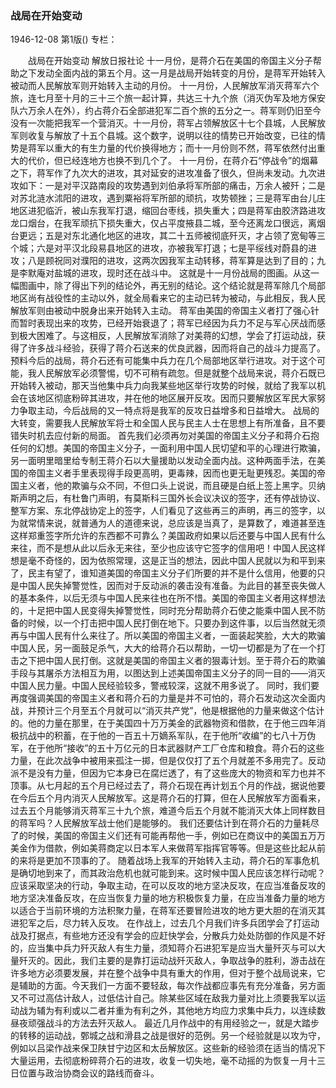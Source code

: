 ### 战局在开始变动

1946-12-08
第1版()
专栏：

　　战局在开始变动
    解放日报社论
    十一月份，是蒋介石在美国的帝国主义分子帮助之下发动全面内战的第五个月。这一月是战局开始转变的月份，是蒋军开始转入被动而人民解放军则开始转入主动的月份。
    十一月份，人民解放军消灭蒋军六个旅，连七月至十月的三十三个旅一起计算，共达三十九个旅（消灭伪军及地方保安队六万余人在外），约占蒋介石全部进犯军二百个旅的五分之一。蒋军则仍旧至今没有一次能把我军一个营消灭。十一月份，蒋军占领解放区十七个县城，人民解放军则收复与解放了十五个县城。这个数字，说明以往的情势已开始改变，已往的情势是蒋军以重大的有生力量的代价换得地方；而十一月份则不然，蒋军依然付出重大的代价，但已经连地方也换不到几个了。
    十一月份，在蒋介石“停战令”的烟幕之下，蒋军作了九次大的进攻，其对延安的进攻准备了很久，但尚未发动。九次进攻如下：一是对平汉路南段的攻势遇到刘伯承将军所部的痛击，万余人被歼；二是对苏北涟水沭阳的进攻，遇到粟裕将军所部的顽抗，攻势顿挫；三是蒋军由台儿庄地区进犯临沂，被山东我军打退，缩回台枣线，损失重大；四是蒋军由胶济路进攻龙口烟台，在我军顽抗下损失重大，仅占平度掖县二城，至今还离龙口很远，离烟台更远；五是对东北通化地区的进攻，其二十五师被彻底歼灭，才占领了宽甸等三个城；六是对平汉北段易县地区的进攻，亦被我军打退；七是平绥线对蔚县的进攻；八是顾祝同对濮阳的进攻，这两次因我军主动转移，蒋军算是达到了目的；九是李默庵对盐城的进攻，现时还在战斗中。
    这就是十一月份战局的图画。从这一幅图画中，除了得出下列的结论外，再无别的结论。这个结论就是蒋军除几个局部地区尚有战役性的主动以外，就全局看来它的主动已转为被动，与此相反，我人民解放军则由被动中脱身出来开始转入主动。
    蒋军由美国的帝国主义者打了强心针而暂时表现出来的攻势，已经开始衰退了；蒋军已经因为兵力不足与军心厌战而感到极大困难了。与这相反，人民解放军消除了对美蒋的幻想，学会了打运动战，获得了许多战斗经验，获得了蒋介石送来的优良武器，因而将自己的战斗力提高了。
    预料今后的战局，蒋介石还有可能集中兵力在几个局部地区举行进攻。对于这个可能，我人民解放军必须警惕，切不可稍有疏忽。但是就整个战局来说，蒋介石既已开始转入被动，那天当他集中兵力向我某些地区举行攻势的时候，就给了我军以机会在该地区彻底粉碎其进攻，并在他的地区展开反攻。因而只要解放区军民大家努力争取主动，今后战局的又一特点将是我军的反攻日益增多和日益增大。
    战局的大转变，需要我人民解放军将士和全国人民与民主人士在思想上有所准备，且不要错失时机去应付新的局面。
    首先我们必须再勿对美国的帝国主义分子和蒋介石抱任何的幻想。美国的帝国主义分子，一面利用中国人民切望和平的心理进行欺骗，另一面明里暗里给专制王蒋介石以大量援助以发动全面内战。这种两面手法，在美国的帝国主义者手里表现得手段更高明，更毒辣，因而也更无耻更残忍。美国的帝国主义者，他的欺骗与众不同，不但口头上说说，而且硬是白纸上签上黑字。贝纳斯声明之后，有杜鲁门声明，有莫斯科三国外长会议决议的签字，还有停战协议、整军方案、东北停战协定上的签字，人们看见了这些再三的声明，再三的签字，以为就常情来说，就普通为人的道德来说，总应该是当真了，是算数了，难道甚至连这样郑重签字所允许的东西都不可靠么？美国政府如果以后还要与中国人民有什么来往，而不是想从此以后永无来往，至少也应该守它签字的信用吧！中国人民这样想是毫不奇怪的，因为依照常理，这是正当的想法，因此中国人民就以为和平到来了，民主有望了，谁知道美国的帝国主义分子们所要的并不是什么信用，他要的只是中国人民失掉警觉性，因而对于反动派的袭击没有准备。为此目的甚至丧失做人的基本条件，以后无须与中国人民来往也在所不惜。美国的帝国主义者用这样想法的，十足把中国人民变得失掉警觉性，同时充分帮助蒋介石使之能乘中国人民不防备的时候，以一个打击把中国人民打倒在地下。只要办到这件事，以后当然就无须再与中国人民有什么来往了。所以美国的帝国主义者，一面装起笑脸，大大的欺骗中国人民，另一面鼓足杀气，大大的给蒋介石以帮助，一切一切都是为了在一个打击之下把中国人民打倒。这就是美国的帝国主义者的狠毒计划。至于蒋介石的欺骗手段与其屠杀方法相互为用，以图达到上述美国帝国主义分子的同一目的——消灭中国人民力量。中国人民经验较多，警戒较深，这就不用多说了。
    同时，我们要再度强调美国的帝国主义者和蒋介石的力量是并不可怕的，蒋介石发动这次全面内战，并预计三个月至五个月就可以“消灭共产党”，他是根据他的力量来做这个估计的。他的力量在那里，在于美国四十万万美金的武器物资和借款，在于他三四年消极抗战中的积蓄，在于他的一百五十万嫡系军队，在于他所“收编”的七八十万伪军，在于他所“接收”的五十万亿元的日本武器财产工厂仓库和粮食。蒋介石的这些力量，在此次战争中被用来孤注一掷，但是仅仅打了五个月就差不多用完了。反动派不是没有力量，但因为它本身已在腐烂透了，有了这些庞大的物资和军力也并不顶事。从七月起的五个月已经过去了，蒋介石现在再计划五个月的作战，据说他要在今后五个月内消灭人民解放军。这是蒋介石的打算，但在人民解放军方面看来，过去五个月能够消灭蒋军三十九个旅，难道今后五个月就不能消灭大体上同样数目的蒋军吗？人民解放军战士他们是能够的。
    我们还要估计到在蒋介石的力量耗尽了的时候，美国的帝国主义们还有可能再帮他一手，例如已在商议中的美国五万万美金作为借款，例如美蒋商定以日本军人来做蒋军指挥官等等。但是这些比起从前的来将是更加不顶事的了。
    随着战场上我军的开始转入主动，蒋介石的军事危机是确切地到来了，而其政治危机也就可能到来。这时候中国人民应该怎样行动呢？应该采取坚决的行动，争取主动，在可以反攻的地方坚决反攻，在应当准备反攻的地方坚决准备反攻，在应当恢复力量的地方积极恢复力量，在应当准备力量的地方以适合于当前环境的方法积聚力量，在蒋军还要冒险进攻的地方更大胆的在消灭其进犯军之后，尽力转入反攻。
    在作战上，过去几个月我们许多兵团学会了打运动战及打据点，有些地方还没有学会的应赶快学会，分散兵力处处防御的作风是不好的，应当集中兵力歼灭敌人有生力量，须知蒋介石进犯军是应当大量歼灭与可以大量歼灭的。因此，我们主要的是靠打运动战歼灭敌人，争取战争的胜利，游击战在许多地方必须要发展，并在整个战争中具有重大的作用，但对于整个战局说来，它是辅助的方面。今天我们一方面不要轻敌，每次作战都应事先有充分准备，另方面又不可过高估计敌人，过低估计自己。除某些区域在敌我力量对比上须要我军以运动战为辅为有利或以二者并重为有利之外，其他地方均应力求集中兵力，以连续数昼夜顽强战斗的方法去歼灭敌人。
    最近几月作战中的有用经验之一，就是大踏步的转移的运动战，鄄城之战和滑县之战是很好的范例。另一个经验就是以攻为守，例如以吕梁作战来保卫陕甘宁边区和太岳解放区。这些新的经验须在适当的情况下大量运用，去彻底粉碎蒋介石的进攻，收复一切失地，毫不动摇的为恢复一月十三日位置与政治协商会议的路线而奋斗。
